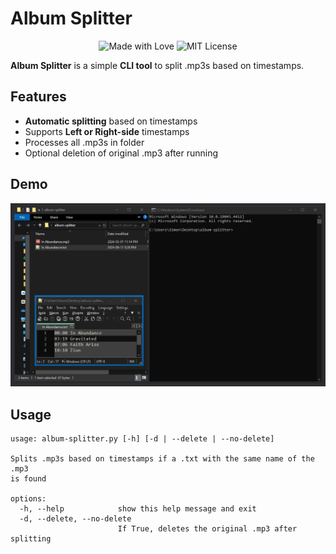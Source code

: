 # Album Splitter

<p align="center">
    <img src="https://img.shields.io/badge/License-MIT-green.svg" alt="Made with Love" />
    <img src="https://img.shields.io/badge/Made%20with-love-red" alt="MIT License"/>
</p>

**Album Splitter** is a simple **CLI tool** to split .mp3s based on timestamps.

## Features

-   **Automatic splitting** based on timestamps
-   Supports **Left or Right-side** timestamps
-   Processes all .mp3s in folder
-   Optional deletion of original .mp3 after running

## Demo

<p align="center">
    <img src="demo.gif" alt="demo" width="800"/>
</p>

## Usage

```
usage: album-splitter.py [-h] [-d | --delete | --no-delete]

Splits .mp3s based on timestamps if a .txt with the same name of the .mp3
is found

options:
  -h, --help            show this help message and exit
  -d, --delete, --no-delete
                        If True, deletes the original .mp3 after splitting
```
